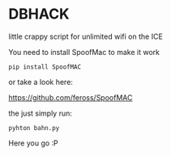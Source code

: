 # DBHACK
little crappy script for unlimited wifi on the ICE

You need to install SpoofMac to make it work

```pip install SpoofMAC```

or take a look here:

https://github.com/feross/SpoofMAC

the just simply run:

```pyhton bahn.py```

Here you go :P

